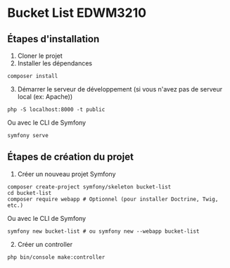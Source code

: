 # Bucket List EDWM3210

## Étapes d'installation

1. Cloner le projet
2. Installer les dépendances
```shell
composer install
```
3. Démarrer le serveur de développement (si vous n'avez pas de serveur local (ex: Apache))
```shell
php -S localhost:8000 -t public
```
Ou avec le CLI de Symfony
```shell
symfony serve
```

## Étapes de création du projet

1. Créer un nouveau projet Symfony
```shell
composer create-project symfony/skeleton bucket-list
cd bucket-list
composer require webapp # Optionnel (pour installer Doctrine, Twig, etc.)
```
Ou avec le CLI de Symfony
```shell
symfony new bucket-list # ou symfony new --webapp bucket-list
```

2. Créer un controller
```shell
php bin/console make:controller
```
